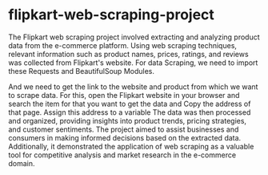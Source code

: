 # flipkart-web-scraping-project
 The Flipkart web scraping project involved extracting and analyzing product data from the e-commerce platform. Using web scraping techniques, relevant information such as product names, prices, ratings, and reviews was collected from Flipkart's website.
 For data Scraping, we need to import these Requests and BeautifulSoup Modules.

And we need to get the link to the website and product from which we want to scrape data. For this, open the Flipkart website in your browser and search the item for that you want to get the data and Copy the address of that page. Assign this address to a variable 
 The data was then processed and organized, providing insights into product trends, pricing strategies, and customer sentiments. The project aimed to assist businesses and consumers in making informed decisions based on the extracted data. Additionally, it demonstrated the application of web scraping as a valuable tool for competitive analysis and market research in the e-commerce domain.
